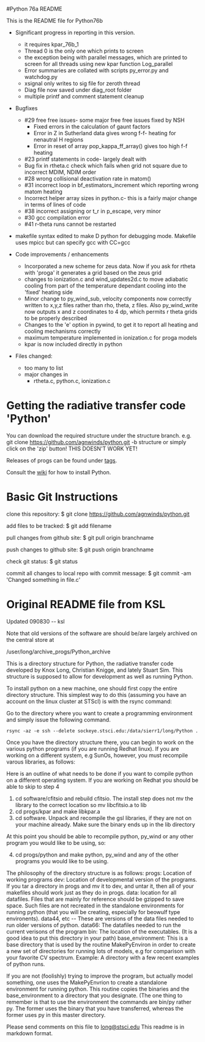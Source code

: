 
#Python 76a README 

This is the README file for Python76b

* Significant progress in reporting in this version.
	* it requires kpar_76b_1
	* Thread 0 is the only one which prints to screen
	* the exception being with parallel messages, which are printed to screen for all threads using new kpar function Log_parallel
	* Error summaries are collated with scripts py_error.py and watchdog.py
	* xsignal only writes to sig file for zeroth thread
	* Diag file now saved under diag_root folder
	* multiple printf and comment statement cleanup

* Bugfixes
	* #29 free free issues- some major free free issues fixed by NSH
		* Fixed errors in the calculation of gaunt factors
		* Error in Z in Sutherland data gives wrong f-f- heating for nenautral H regions
		* Error in reset of array pop_kappa_ff_array() gives too high f-f heating
	* #23 printf statements in code- largely dealt with
	* Bug fix in rtheta.c check which fails when grid not square due to incorrect MDIM, NDIM order
	* #28 wrong collisional deactivation rate in matom()
	* #31 incorrect loop in bf_estimators_increment which reporting wrong matom heating
	* Incorrect helper array sizes in python.c- this is a fairly major change in terms of lines of code
	* #38 incorrect assigning or t_r in p_escape, very minor
	* #30 gcc compilation error
	* #41 r-theta runs cannot be restarted
	
* makefile syntax edited to make D python for debugging mode. Makefile uses mpicc but can specify gcc with CC=gcc

* Code improvements / enhancements
	* Incorporated a new scheme for zeus data. Now if you ask for rtheta with 'proga' it generates a grid based on the zeus grid
	* changes to ionization.c and wind_updates2d.c to move adiabatic cooling from part of the temperature dependant cooling into the 'fixed' heating side
	* Minor change to py_wind_sub, velocity components now correctly written to x,y,z files rather than rho, theta, z files. Also py_wind_write now outputs x and z coordinates to 4 dp, which permits r theta grids to be properly described
	* Changes to the 'e' option in pywind, to get it to report all heating and cooling mechanisms correctly
	* maximum temperature implemented in ionization.c for proga models
	* kpar is now included directly in python

* Files changed:
	* too many to list
	* major changes in
		* rtheta.c, python.c, ionization.c




# Getting the radiative transfer code 'Python'

You can download the required structure under the structure branch. e.g.
git clone https://github.com/agnwinds/python.git -b structure
or simply click on the 'zip' button!
THIS DOESN'T WORK YET!


Releases of progs can be found under [tags](https://github.com/agnwinds/python/tags "Wiki").

Consult the [wiki](https://github.com/agnwinds/python/wiki/_pages "Wiki") for how to install Python.




# Basic Git Instructions

clone this repository:
$ git clone https://github.com/agnwinds/python.git

add files to be tracked:
$ git add filename

pull changes from github site:
$ git pull origin branchname

push changes to github site:
$ git push origin branchname

check git status:
$ git status

commit all changes to local repo with commit message:
$ git commit -am 'Changed something in file.c'




# Original README file from KSL

Updated 090830 -- ksl

Note that old versions of the software are should be/are largely archived 
on the central store at

/user/long/archive_progs/Python_archive



This is a directory structure for Python, the radiative transfer code
developed by Knox Long, Christian Knigge, and lately Stuart Sim.  This
structure is supposed to allow for development as well as running Python.

To install python on a new machine, one should first copy the entire
directory structure.  This simplest way to do this (assuming you have
an account on the linux cluster at STScI) is with the rsync command:

Go to the directory where you want to create a programming environment
and simply issue the following command.

	rsync -az -e ssh --delete sockeye.stsci.edu:/data/sierr1/long/Python .


Once you have the directory structure there, you can begin to work on
the various python programs (if you are running Redhat linux).  If
you are working on a different system, e.g SunOs, however, you must 
recompile varous libraries, as follows:

Here is an outline of what needs to be done if you want to compile
python on a different operating system.  If you are working on Redhat
you should be able to skip to step 4

1.  cd software/cfitsio and rebuild cfitsio.  The install step does not
    mv the library to the correct location so mv libcfitsio.a to lib
2.  cd progs/kpar and make libkpar.a
3.  cd software.  Unpack and recompile the gsl libraries, if they are
    not on your machine already.  Make sure the binary ends up in the
    lib directory

At this point you should be able to recompile python, py_wind or any other
program you would like to be using, so:

4.  cd progs/python and make python, py_wind and any of the other programs
    you would like to be using.

The philosophy of the directory structure is as follows:
    progs: Location of working programs
    dev:   Location of developmental version of the programs.  If you tar
	a directory in progs and mv it to dev, and untar it, then all of
	your makefiles should work just as they do in progs.
    data: location for all datafiles.  Files that are mainly for reference
	should be gzipped to save space. Such files are not recreated in
       the standalone environments for running python (that you will be
       creating, especially for beowulf type environents).
    data44, etc -- These are versions of the data files needed to run older
	versions of python.
    data66: The datafiles needed to run the current verisons of the program
    bin: The location of the executables.  (It is a good idea to put
	this directory in your path)
    base_environment:  This is a base directory that is used by the routine
	MakePyEnviron in order to create a new set of directories for running
	lots of models, e.g for comparison with your favorite CV spectrum.
    Example:  A directory with a few recent examples of python runs.
    

If you are not (foolishly) trying to improve the program, but actually model
something, one uses the MakePyEnvrion to create a standalone environment
for running python.  This routine copies the binaries and the base_environment
to a directory that you designate.  (The one thing to remember is that to
use the environment the commands are bin/py rather py.  The former uses
the binary that you have transferred, whereas the former uses py in this
master directory.


Please send comments on this file to long@stsci.edu
This readme is in markdown format.
